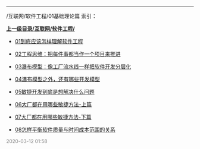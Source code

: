 
----

/互联网/软件工程/01基础理论篇 索引：


**[上一级目录/互联网/软件工程/](/互联网/软件工程/)**

- [01到底应该怎样理解软件工程](/互联网/软件工程/01基础理论篇/01到底应该怎样理解软件工程)

- [02工程思维：把每件事都当作一个项目来推进](/互联网/软件工程/01基础理论篇/02工程思维：把每件事都当作一个项目来推进)

- [03瀑布模型：像工厂流水线一样把软件开发分层化](/互联网/软件工程/01基础理论篇/03瀑布模型：像工厂流水线一样把软件开发分层化)

- [04瀑布模型之外，还有哪些开发模型](/互联网/软件工程/01基础理论篇/04瀑布模型之外，还有哪些开发模型)

- [05敏捷开发到底是想解决什么问题](/互联网/软件工程/01基础理论篇/05敏捷开发到底是想解决什么问题)

- [06大厂都在用哪些敏捷方法-上篇](/互联网/软件工程/01基础理论篇/06大厂都在用哪些敏捷方法-上篇)

- [07大厂都在用哪些敏捷方法-下篇](/互联网/软件工程/01基础理论篇/07大厂都在用哪些敏捷方法-下篇)

- [08怎样平衡软件质量与时间成本范围的关系](/互联网/软件工程/01基础理论篇/08怎样平衡软件质量与时间成本范围的关系)


<font size=2 color='grey'> 2020-03-12 01:58 </font>